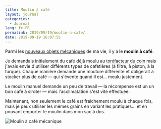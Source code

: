 ```yaml
---
title: Moulin à café
layout: journal
categories:
  - Journal
lang: fr-FR
permalink: 2019/09/19/moulin-a-cafe/
date: 2019-09-19 10:07:55
---
```


Parmi les [nouveaux objets mécaniques](/09/19/mecanique-vs-electrique/) de ma vie, il y a le **moulin à café**.

Je demandais initialement du café déjà moulu au [toréfacteur du coin](http://kaffa-roastery.com) mais j'avais envie d'utiliser différents types de cafetières (à filtre, à piston, à la turque). Chaque manière demande une mouture différente et obligerait à stocker plus de café — qui s'évente quand il est… moulu justement.

Le moulin manuel demande un peu de travail — la récompense est un un bon café à siroter — mais l'acclimatation s'est vite effectuée.

Maintenant, non seulement le café est fraichement moulu à chaque fois, mais je peux utiliser les mêmes grains en variant les pratiques… et en pouvant emporter le moulin dans mon sac à dos.

![Moulin à café mécanique](/images/2019/09/moulin-cafe.jpg)